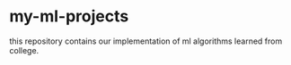 # my-ml-projects
this repository contains our implementation of ml algorithms learned from college.
